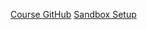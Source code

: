 [Course GitHub](https://github.com/bradtraversy/tailwind-course-projects)
[Sandbox Setup](https://github.com/bradtraversy/tailwind-sandbox)